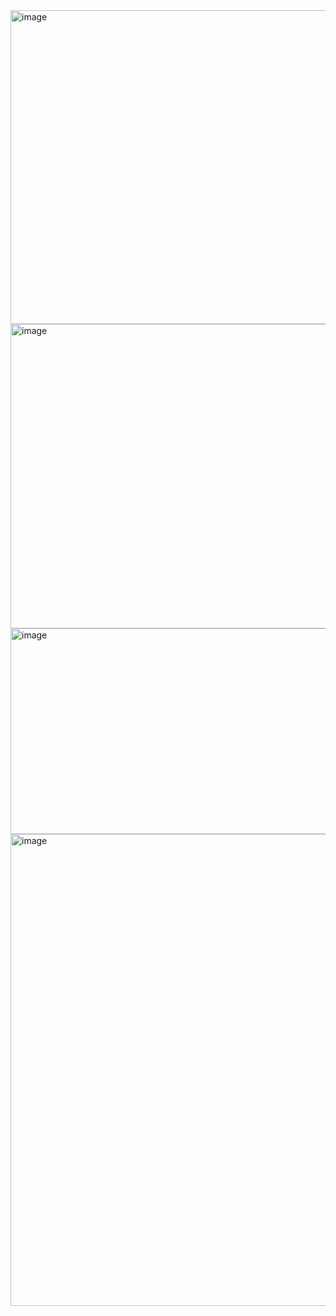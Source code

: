 <img width="1423" height="502" alt="image" src="https://github.com/user-attachments/assets/ebd8571f-7353-46f9-97fe-4ccf1a74cd96" />
<img width="1906" height="487" alt="image" src="https://github.com/user-attachments/assets/382cf4fc-9d46-4e4c-b503-5b467ce66bab" />
<img width="1415" height="329" alt="image" src="https://github.com/user-attachments/assets/fac0a781-a8d9-4eb2-8188-502f77b31ee2" />
<img width="1650" height="755" alt="image" src="https://github.com/user-attachments/assets/74eea384-41c8-481e-a38f-feeaedfc0359" />

